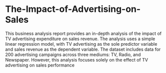 # The-Impact-of-Advertising-on-Sales
This business analysis report provides an in-depth analysis of the impact of TV advertising expenditure on sales revenue. The analysis uses a simple linear regression model, with TV advertising as the sole predictor variable and sales revenue as the dependent variable. The dataset includes data for 200 advertising campaigns across three mediums: TV, Radio, and Newspaper. However, this analysis focuses solely on the effect of TV advertising on sales performance
